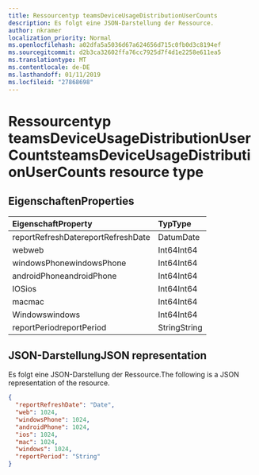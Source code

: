 ```yaml
---
title: Ressourcentyp teamsDeviceUsageDistributionUserCounts
description: Es folgt eine JSON-Darstellung der Ressource.
author: nkramer
localization_priority: Normal
ms.openlocfilehash: a02dfa5a5036d67a624656d715c0fb0d3c8194ef
ms.sourcegitcommit: d2b3ca32602ffa76cc7925d7f4d1e2258e611ea5
ms.translationtype: MT
ms.contentlocale: de-DE
ms.lasthandoff: 01/11/2019
ms.locfileid: "27868698"
---
```

# <a name="teamsdeviceusagedistributionusercounts-resource-type"></a><span data-ttu-id="d15c3-103">Ressourcentyp teamsDeviceUsageDistributionUserCounts</span><span class="sxs-lookup"><span data-stu-id="d15c3-103">teamsDeviceUsageDistributionUserCounts resource type</span></span>

## <a name="properties"></a><span data-ttu-id="d15c3-104">Eigenschaften</span><span class="sxs-lookup"><span data-stu-id="d15c3-104">Properties</span></span>

| <span data-ttu-id="d15c3-105">Eigenschaft</span><span class="sxs-lookup"><span data-stu-id="d15c3-105">Property</span></span>          | <span data-ttu-id="d15c3-106">Typ</span><span class="sxs-lookup"><span data-stu-id="d15c3-106">Type</span></span>   |
| :---------------- | :----- |
| <span data-ttu-id="d15c3-107">reportRefreshDate</span><span class="sxs-lookup"><span data-stu-id="d15c3-107">reportRefreshDate</span></span> | <span data-ttu-id="d15c3-108">Datum</span><span class="sxs-lookup"><span data-stu-id="d15c3-108">Date</span></span>   |
| <span data-ttu-id="d15c3-109">web</span><span class="sxs-lookup"><span data-stu-id="d15c3-109">web</span></span>               | <span data-ttu-id="d15c3-110">Int64</span><span class="sxs-lookup"><span data-stu-id="d15c3-110">Int64</span></span>  |
| <span data-ttu-id="d15c3-111">windowsPhone</span><span class="sxs-lookup"><span data-stu-id="d15c3-111">windowsPhone</span></span>      | <span data-ttu-id="d15c3-112">Int64</span><span class="sxs-lookup"><span data-stu-id="d15c3-112">Int64</span></span>  |
| <span data-ttu-id="d15c3-113">androidPhone</span><span class="sxs-lookup"><span data-stu-id="d15c3-113">androidPhone</span></span>      | <span data-ttu-id="d15c3-114">Int64</span><span class="sxs-lookup"><span data-stu-id="d15c3-114">Int64</span></span>  |
| <span data-ttu-id="d15c3-115">IOS</span><span class="sxs-lookup"><span data-stu-id="d15c3-115">ios</span></span>               | <span data-ttu-id="d15c3-116">Int64</span><span class="sxs-lookup"><span data-stu-id="d15c3-116">Int64</span></span>  |
| <span data-ttu-id="d15c3-117">mac</span><span class="sxs-lookup"><span data-stu-id="d15c3-117">mac</span></span>               | <span data-ttu-id="d15c3-118">Int64</span><span class="sxs-lookup"><span data-stu-id="d15c3-118">Int64</span></span>  |
| <span data-ttu-id="d15c3-119">Windows</span><span class="sxs-lookup"><span data-stu-id="d15c3-119">windows</span></span>           | <span data-ttu-id="d15c3-120">Int64</span><span class="sxs-lookup"><span data-stu-id="d15c3-120">Int64</span></span>  |
| <span data-ttu-id="d15c3-121">reportPeriod</span><span class="sxs-lookup"><span data-stu-id="d15c3-121">reportPeriod</span></span>      | <span data-ttu-id="d15c3-122">String</span><span class="sxs-lookup"><span data-stu-id="d15c3-122">String</span></span> |

## <a name="json-representation"></a><span data-ttu-id="d15c3-123">JSON-Darstellung</span><span class="sxs-lookup"><span data-stu-id="d15c3-123">JSON representation</span></span>

<span data-ttu-id="d15c3-124">Es folgt eine JSON-Darstellung der Ressource.</span><span class="sxs-lookup"><span data-stu-id="d15c3-124">The following is a JSON representation of the resource.</span></span>

<!-- {
  "blockType": "resource",
  "@odata.type": "microsoft.graph.teamsDeviceUsageDistributionUserCounts"
} -->

```json
{
  "reportRefreshDate": "Date", 
  "web": 1024, 
  "windowsPhone": 1024, 
  "androidPhone": 1024, 
  "ios": 1024, 
  "mac": 1024, 
  "windows": 1024, 
  "reportPeriod": "String"
}
```
